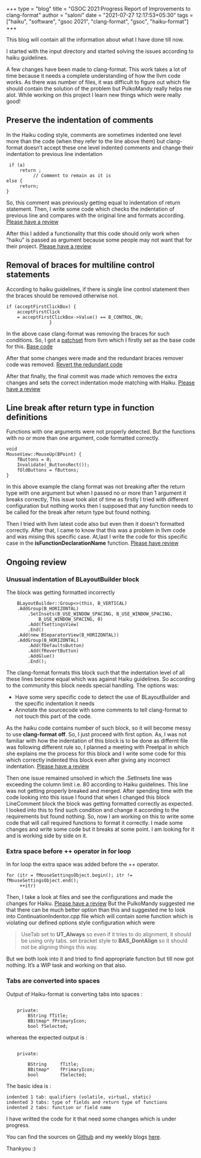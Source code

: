 +++
type = "blog"
title = "GSOC 2021:Progress Report of Improvements to clang-format"
author = "saloni"
date = "2021-07-27 12:17:53+05:30"
tags = ["haiku", "software", "gsoc 2021", "clang-format", "gsoc", "haiku-format"]
+++

This blog will contain all the information about what I have done till now.

I started with the input directory and started solving the issues according to  haiku guidelines.

A few changes have been made to clang-format. This work takes a lot of time because it needs a complete understanding of how the llvm code works. As there was number of files, it was difficult to figure out which file should contain the solution of the problem but PulkoMandy really helps me alot.
While working on this project I learn new things which were really good!

## Preserve the indentation of comments

In the Haiku coding style, comments are sometimes indented one level more than the code (when they refer to the line above them) but clang-format doesn’t accept these one level indented comments and change their indentation to previous line indentation

     if (a)  
         return ;  
              // Comment to remain as it is  
    else {  
         return;  
    }

So, this comment was previously getting equal to indentation of return statement. Then, I write some code which checks the indentation of previous line and compares with the original line and formats according.
[Please have a review](https://github.com/viveris/llvm-project/commit/b2338537b8699662efaa5b51f1cf1daf6ae28c0a)

After this I added a functionality that this code should only work when “haiku” is passed as argument because some people may not want that for their project.
[Please have a review](https://github.com/viveris/llvm-project/commit/05661e0e9937699753192b298f04ecc5c46206f9)

## Removal of braces for multiline control statements
According to haiku guidelines, if there is single line control statement then the braces should be removed otherwise not.

    if (acceptFirstClickBox) {
        acceptFirstClick
    	= acceptFirstClickBox->Value() == B_CONTROL_ON;
    				}

In the above case clang-format was removing the braces for such conditions. So, I got a [patchset](https://reviews.llvm.org/D95168) from llvm which I firstly set as the base code for this.
[Base code ](https://github.com/viveris/llvm-project/commit/ca492a8015c091fccb4fd1cc6f910f2f1a48a99b)

After that some changes were made and the redundant braces remover code was removed. 
[Revert the redundant code](https://github.com/viveris/llvm-project/commit/d69e542e38fb23c834cd96feac961498ff2c1cf4)

After that finally, the final commit was made which removes the extra changes and sets the correct indentation mode matching with Haiku.
[Please have a review](https://github.com/viveris/llvm-project/commit/c5377b0c71dab755a2dc121f9e14b015d4a4d122)


## Line break after return type in function definitions

Functions with one arguments were not properly detected. But the functions with no or more than one argument, code formatted correctly.

    void
    MouseView::MouseUp(BPoint) {
    	fButtons = 0;
    	Invalidate(_ButtonsRect());
    	fOldButtons = fButtons;
    }
In this above example the clang format was not breaking after the return type with one argument but when I passed no or more than 1 argument it breaks correctly, This issue took alot of time as firstly I tried with different configuration but nothing works then I supposed that any function needs to be called for the break after return type but found nothing.

Then I tried with llvm latest code also but even then it doesn't formatted correctly. After that, I came to know that this was a problem in llvm code and was mising this specific case. At,last I write the code for this specific case in the **isFunctionDeclarationName** function.
[Please have review](https://github.com/viveris/llvm-project/commit/f488bd9b43130e186cb0f86067f8d0a447b3f7b8)

## Ongoing review
### Unusual indentation of BLayoutBuilder block
The  block was getting formatted incorrectly

    	BLayoutBuilder::Group<>(this, B_VERTICAL)
		.AddGroup(B_HORIZONTAL)
			.SetInsets(B_USE_WINDOW_SPACING, B_USE_WINDOW_SPACING,
				B_USE_WINDOW_SPACING, 0)
			.Add(fSettingsView)
			.End()
		.Add(new BSeparatorView(B_HORIZONTAL))
		.AddGroup(B_HORIZONTAL)
			.Add(fDefaultsButton)
			.Add(fRevertButton)
			.AddGlue()
			.End();
The clang-format formats this block such that the indentation level of all these lines become equal which was against Haiku guidelines. So according to the community this block needs special handling. The options was:
-   Have some very specific code to detect the use of BLayoutBuilder and the specific indentation it needs
-   Annotate the sourcecode with some comments to tell clang-format to not touch this part of the code.

As the haiku code contains number of such block, so it will become messy to use **clang-format**  **off**. So, I just proceed with first option. 
As, I was not familiar with how the indentation of this block is to be done as differnt file was following different rule so, I planned a meeting with Preetpal in which she explains me the process for this block and I write some code for this which correctly indented this block even after giving any incorrect indentation.
[Please have a review](https://github.com/saloniig/llvm-project/commit/45d221cda510e9dba5bc1f1e94d21d1393caa59e)

Then one issue remained unsolved in which the .SetInsets line was exceeding the column limit i.e. 80 according to Haiku guidelines. This line was not getting properly breaked and merged. After spending time with the code looking into this issue I found that when I changed this block LineComment block the block was getting formatted correctly as expected.
I looked into this to find such condition and change it according to the requirements but found nothing.
So, now I am working on this to write some code that will call required functions to format it correctly. I made some changes and write some code but it breaks at some point. I am looking for it and is working side by side on it.

### Extra space before ++ operator in for loop
In for loop the extra space was added before the ++ operator.

    for (itr = fMouseSettingsObject.begin(); itr != fMouseSettingsObject.end();
    	 ++itr)

Then, I take a look at files and see the configurations and made the changes for Haiku.
[Please have a review](https://github.com/saloniig/llvm-project/commit/8b7b1163109295afa7af86c19c4e338cbe8a7b89)
But the PulkoMandy suggested me that there can be much better option than this and suggested me to look into ContinuationIndentor.cpp file which will contain some function which is violating our defined options style configuration which were

> UseTab set to **UT_Always** so even if it tries to do alignment, it
   should be using only tabs.
> set bracket style to **BAS_DontAlign** so it should not be aligning      things  this way.

But we both look into it and tried to find appropriate function but till now got nothing. It’s a WIP task and working on that also.

### Tabs are converted into spaces
 
Output of Haiku-format is converting tabs into spaces :

```

    private:
    	BString fTitle;
    	BBitmap* fPrimaryIcon;
    	bool fSelected;

```
whereas the expected output is :

```

    private:
    
    	BString		fTitle;
    	BBitmap*	fPrimaryIcon;
    	bool		fSelected;

```

The basic idea is :

    indented 1 tab: qualifiers (volatile, virtual, static)  
    indented 3 tabs: type of fields and return type of functions  
    indented 2 tabs: function or field name

I have writted the code for it that need some changes which is under progress.

You can find the sources on  [Github](https://github.com/viveris/llvm-project) and my weekly blogs [here](https://hackace2.wordpress.com/category/gsoc/).

Thankyou :)
